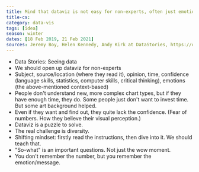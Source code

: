 ```yaml
---
title: Mind that dataviz is not easy for non-experts, often just emotions stick
title-cs: 
category: data-vis
tags: [idea]
season: winter
dates: [18 Feb 2019, 21 Feb 2021]
sources: Jeremy Boy, Helen Kennedy, Andy Kirk at DataStories, https://open.spotify.com/episode/2xLli0qpJ6nHnehmoIbEoL
---
```


* Data Stories: Seeing data
* We should open up dataviz for non-experts
* Subject, source/location (where they read it), opinion, time, confidence (language skills, statistics, computer skills, critical thinking), emotions (the above-mentioned context-based)
* People don't understand new, more complex chart types, but if they have enough time, they do. Some people just don't want to invest time. But some art background helped.
* Even if they want and find out, they quite lack the confidence. (Fear of numbers. How they believe their visual perception.)
* Dataviz is a puzzle to solve.
* The real challenge is diversity.
* Shifting mindset: firstly read the instructions, then dive into it. We should teach that.
* "So-what" is an important questions. Not just the wow moment.
* You don't remember the number, but you remember the emotion/message.